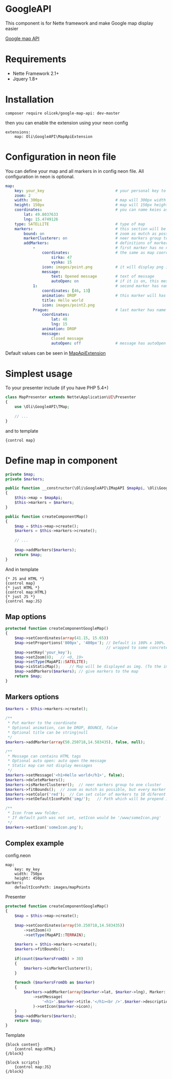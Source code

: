 GoogleAPI
=========
This component is for Nette framework and make Google map display easier

[Google map API](http://dev.olisar.eu/google-map-api/api/2.0) 

Requirements
============
* Nette Framework 2.1+
* Jquery 1.8+

Installation
============

	composer require olicek/google-map-api: dev-master

then you can enable the extension using your neon config

	extensions:
    	map: Oli\GoogleAPI\MapApiExtension
   
Configuration in neon file
==========================

You can define your map and all markers in in config neon file. All configuration in neon is optional.
```yml
map:
	key: your_key								# your personal key to google map
	zoom: 2										
	width: 300px								# map will 300px width
	height: 150px								# map will 150px height
	coordinates:								# you can name keies as you whis or use [49, 15]
		lat: 49.8037633
		lng: 15.4749126
	type: SATELLITE								# type of map
	markers:									# this section will be configured amrkers
		bound: on								# zoom as mutch as possible, but every marker will be displaied
		markerClusterer: on						# neer markers group to one cluster
		addMarkers:								# definitions of markers
			- 									# first marker has no name
				coordinates: 					# the same as map coordinates
					sirka: 47
					vyska: 15
				icon: images/point.png			# it will display png image from www/images/point.png
				message: 
					text: Opened message		# text of message
					autoOpen: on				# if it is on, this message will be displaied after map loaded
			1:									# second marker has name 1
				coordinates: [46, 13]
				animation: DROP					# this marker will has drop animation
				title: Hello world
				icon: images/point2.png
			Prague:								# last marker has name Prague
				coordinates: 
					lat: 48
					lng: 15
				animation: DROP
				message: 
					Closed message
					autoOpen: off				# message has autoOpen default off
```

Default values can be seen in [MapApiExtension](https://github.com/Olicek/GoogleMapAPI/blob/master/src/DI/MapApiExtension.php#L19-L31)

Simplest usage
==============

To your presenter include (if you have PHP 5.4+)

``` php	
class MapPresenter extends Nette\Application\UI\Presenter
{
	use \Oli\GoogleAPI\TMap;
	
	// ...
}
```	
and to template

	{control map}
	

Define map in component
=======================
``` php
private $map;
private $markers;

public function __constructor(\Oli\GoogleAPI\IMapAPI $mapApi, \Oli\GoogleAPI\IMarkers $markers)
{
	$this->map = $mapApi;
	$this->markers = $markers;
}

public function createComponentMap()
{
	$map = $this->map->create();
	$markers = $this->markers->create();
	
	// ...
	
	$map->addMarkers($markers);
	return $map;
}
```
And in template

	{* JS and HTML *}
	{control map}
	{* just HTML *}
	{control map:HTML}
	{* just JS *}
	{control map:JS}
	
Map options
-----------
``` php
protected function createComponentGoogleMap()
{
	$map->setCoordinates(array(41.15, 15.65))
	$map->setProportions('800px', '480px');	// Default is 100% x 100%. If proportion is default, map must be 
                                        	// wrapped to some concrete proportions otherwise it will not be displayed.
	$map->setKey('your_key');
	$map->setZoom(8);	// <0, 19>
	$map->setType(MapAPI::SATELITE);
	$map->isStaticMap();	// Map will be displayed as img. (To the image can be inserted colored) markers.
	$map->addMarkers($markers);	// give markers to the map
	return $map;
}
```
Markers options
---------------
``` php
$markers = $this->markers->create();
	
/**
 * Put marker to the coordinate
 * Optional animation, can be DROP, BOUNCE, false
 * Optional title can be string|null
 */
$markers->addMarker(array(50.250718,14.583435), false, null);

/**
 * Message can contains HTML tags
 * Optional auto open: auto open the message
 * Static map can not display messages
 */
$markers->setMessage('<h1>Hello world</h1>', false);
$markers->deleteMarkers();
$markers->isMarkerClusterer();	// neer markers group to one cluster
$markers->fitBounds();	// zoom as mutch as possible, but every marker will be displaied
$markers->setColor('red');	// Can set color of markers to 10 diferent colors
$markers->setDefaultIconPath('img/');	// Path which will be prepend icon path

/**
 * Icon from www folder.
 * If default path was not set, setIcon would be '/www/someIcon.png'
 */
$markers->setIcon('someIcon.png');
```
Complex example
---------------

config.neon

	map:
		key: my_key
		width: 750px
		height: 450px
	markers:
		defaultIconPath: images/mapPoints

Presenter
``` php
protected function createComponentGoogleMap()
{
	$map = $this->map->create();
	
	$map->setCoordinates(array(50.250718,14.583435))
		->setZoom(4)
		->setType(MapAPI::TERRAIN);
		
	$markers = $this->markers->create();
	$markers->fitBounds();
	
	if(count($markersFromDb) > 30)
	{
		$markers->isMarkerClusterer();
	}
	
	foreach ($markersFromDb as $marker)
	{
		$markers->addMarker(array($marker->lat, $marker->lng), Marker::DROP)
			->setMessage(
				'<h1>'.$marker->title.'</h1><br />'.$marker->description
			)->setIcon($marker->icon);
	}
	$map->addMarkers($markers);
	return $map;
}
```
Template

	{block content}
		{control map:HTML}
	{/block}

	{block scripts}
		{control map:JS}
	{/block}
